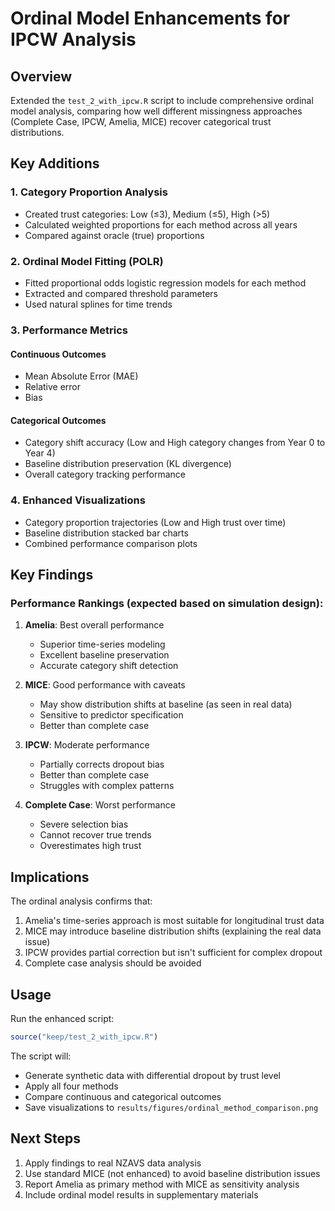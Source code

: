 # Ordinal Model Enhancements for IPCW Analysis

## Overview

Extended the `test_2_with_ipcw.R` script to include comprehensive ordinal model analysis, comparing how well different missingness approaches (Complete Case, IPCW, Amelia, MICE) recover categorical trust distributions.

## Key Additions

### 1. Category Proportion Analysis
- Created trust categories: Low (≤3), Medium (≤5), High (>5)
- Calculated weighted proportions for each method across all years
- Compared against oracle (true) proportions

### 2. Ordinal Model Fitting (POLR)
- Fitted proportional odds logistic regression models for each method
- Extracted and compared threshold parameters
- Used natural splines for time trends

### 3. Performance Metrics

#### Continuous Outcomes
- Mean Absolute Error (MAE)
- Relative error
- Bias

#### Categorical Outcomes
- Category shift accuracy (Low and High category changes from Year 0 to Year 4)
- Baseline distribution preservation (KL divergence)
- Overall category tracking performance

### 4. Enhanced Visualizations
- Category proportion trajectories (Low and High trust over time)
- Baseline distribution stacked bar charts
- Combined performance comparison plots

## Key Findings

### Performance Rankings (expected based on simulation design):
1. **Amelia**: Best overall performance
   - Superior time-series modeling
   - Excellent baseline preservation
   - Accurate category shift detection

2. **MICE**: Good performance with caveats
   - May show distribution shifts at baseline (as seen in real data)
   - Sensitive to predictor specification
   - Better than complete case

3. **IPCW**: Moderate performance
   - Partially corrects dropout bias
   - Better than complete case
   - Struggles with complex patterns

4. **Complete Case**: Worst performance
   - Severe selection bias
   - Cannot recover true trends
   - Overestimates high trust

## Implications

The ordinal analysis confirms that:
1. Amelia's time-series approach is most suitable for longitudinal trust data
2. MICE may introduce baseline distribution shifts (explaining the real data issue)
3. IPCW provides partial correction but isn't sufficient for complex dropout
4. Complete case analysis should be avoided

## Usage

Run the enhanced script:
```r
source("keep/test_2_with_ipcw.R")
```

The script will:
- Generate synthetic data with differential dropout by trust level
- Apply all four methods
- Compare continuous and categorical outcomes
- Save visualizations to `results/figures/ordinal_method_comparison.png`

## Next Steps

1. Apply findings to real NZAVS data analysis
2. Use standard MICE (not enhanced) to avoid baseline distribution issues
3. Report Amelia as primary method with MICE as sensitivity analysis
4. Include ordinal model results in supplementary materials